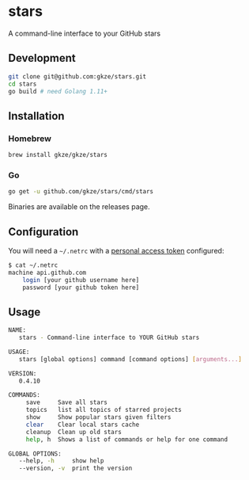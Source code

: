 # stars

A command-line interface to your GitHub stars

## Development

```bash
git clone git@github.com:gkze/stars.git
cd stars
go build # need Golang 1.11+
```

## Installation

### Homebrew

```bash
brew install gkze/gkze/stars
```

### Go

```bash
go get -u github.com/gkze/stars/cmd/stars
```

Binaries are available on the releases page.

## Configuration

You will need a `~/.netrc` with a [personal access token](https://help.github.com/articles/creating-a-personal-access-token-for-the-command-line/) configured:

```bash
$ cat ~/.netrc
machine api.github.com
    login [your github username here]
    password [your github token here]
```

## Usage

```bash
NAME:
   stars - Command-line interface to YOUR GitHub stars

USAGE:
   stars [global options] command [command options] [arguments...]

VERSION:
   0.4.10

COMMANDS:
     save     Save all stars
     topics   list all topics of starred projects
     show     Show popular stars given filters
     clear    Clear local stars cache
     cleanup  Clean up old stars
     help, h  Shows a list of commands or help for one command

GLOBAL OPTIONS:
   --help, -h     show help
   --version, -v  print the version
```
